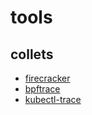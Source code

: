 # tools

## collets

* [firecracker](https://github.com/firecracker-microvm/firecracker)
* [bpftrace](https://github.com/iovisor/bpftrace)
* [kubectl-trace](https://github.com/iovisor/kubectl-trace)